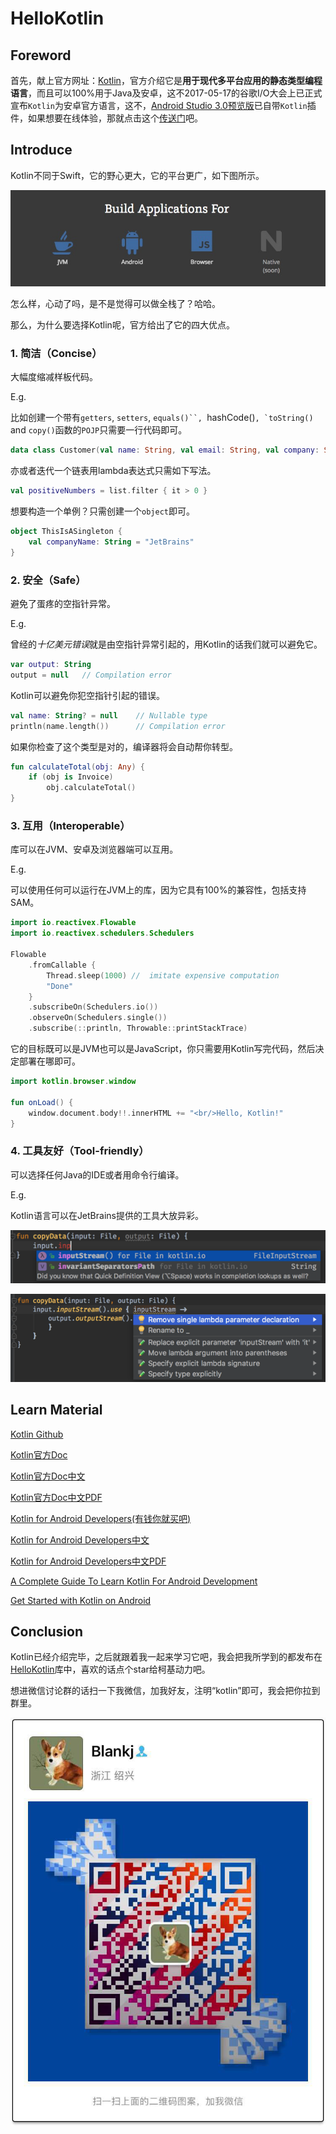 # HelloKotlin

## Foreword

首先，献上官方网址：[Kotlin][kotlin]，官方介绍它是**用于现代多平台应用的静态类型编程语言**，而且可以100%用于Java及安卓，这不2017-05-17的谷歌I/O大会上已正式宣布`Kotlin`为安卓官方语言，这不，[Android Studio 3.0预览版][as3_pre]已自带`Kotlin`插件，如果想要在线体验，那就点击这个[传送门][try_kotlin]吧。


## Introduce

Kotlin不同于Swift，它的野心更大，它的平台更广，如下图所示。

![Kotlin Build Applications For][kotlin_app_for]

怎么样，心动了吗，是不是觉得可以做全栈了？哈哈。

那么，为什么要选择Kotlin呢，官方给出了它的四大优点。

### 1. 简洁（Concise）

大幅度缩减样板代码。

E.g.

比如创建一个带有`getters`, `setters`, `equals()``, `hashCode()``, `toString()`` and `copy()`函数的`POJP`只需要一行代码即可。

``` kotlin
data class Customer(val name: String, val email: String, val company: String)
```

亦或者迭代一个链表用lambda表达式只需如下写法。

``` kotlin
val positiveNumbers = list.filter { it > 0 }
```

想要构造一个单例？只需创建一个`object`即可。

``` kotlin
object ThisIsASingleton {
    val companyName: String = "JetBrains"
}
```


### 2. 安全（Safe）

避免了蛋疼的空指针异常。

E.g.

曾经的*十亿美元错误*就是由空指针异常引起的，用Kotlin的话我们就可以避免它。

``` kotlin
var output: String
output = null   // Compilation error
```

Kotlin可以避免你犯空指针引起的错误。

``` kotlin
val name: String? = null    // Nullable type
println(name.length())      // Compilation error
```

如果你检查了这个类型是对的，编译器将会自动帮你转型。

``` kotlin
fun calculateTotal(obj: Any) {
    if (obj is Invoice)
        obj.calculateTotal()
}
```


### 3. 互用（Interoperable）

库可以在JVM、安卓及浏览器端可以互用。

E.g.

可以使用任何可以运行在JVM上的库，因为它具有100%的兼容性，包括支持SAM。

``` kotlin
import io.reactivex.Flowable
import io.reactivex.schedulers.Schedulers

Flowable
    .fromCallable {
        Thread.sleep(1000) //  imitate expensive computation
        "Done"
    }
    .subscribeOn(Schedulers.io())
    .observeOn(Schedulers.single())
    .subscribe(::println, Throwable::printStackTrace)
```

它的目标既可以是JVM也可以是JavaScript，你只需要用Kotlin写完代码，然后决定部署在哪即可。

``` kotlin
import kotlin.browser.window

fun onLoad() {
    window.document.body!!.innerHTML += "<br/>Hello, Kotlin!"
}
```


### 4. 工具友好（Tool-friendly）

可以选择任何Java的IDE或者用命令行编译。

E.g.

Kotlin语言可以在JetBrains提供的工具大放异彩。

![tooling0][tooling0]

![tooling1][tooling1]


## Learn Material

[Kotlin Github][kotlin_github]

[Kotlin官方Doc][kotlin_doc_eng]

[Kotlin官方Doc中文][kotlin_doc_cn]

[Kotlin官方Doc中文PDF][kotlin_doc_cn_pdf]

[Kotlin for Android Developers(有钱你就买吧)][kotlin_for_android_developers_eng]

[Kotlin for Android Developers中文][kotlin_for_android_developers_cn]

[Kotlin for Android Developers中文PDF][kotlin_for_android_developers_cn_pdf]

[A Complete Guide To Learn Kotlin For Android Development][A Complete Guide To Learn Kotlin For Android Development]

[Get Started with Kotlin on Android][Get Started with Kotlin on Android]


## Conclusion

Kotlin已经介绍完毕，之后就跟着我一起来学习它吧，我会把我所学到的都发布在[HelloKotlin][hello_kotlin]库中，喜欢的话点个star给柯基动力吧。

想进微信讨论群的话扫一下我微信，加我好友，注明“kotlin”即可，我会把你拉到群里。

![Blankj 2D barcode][blankj]



[kotlin]: https://kotlinlang.org/
[as3_pre]: https://developer.android.com/studio/preview/index.html
[try_kotlin]: http://try.kotlinlang.org/
[kotlin_app_for]: https://github.com/Blankj/HelloKotlin/blob/master/art/kotlin_app_for.png
[tooling0]: https://github.com/Blankj/HelloKotlin/blob/master/art/tooling0.png
[tooling1]: https://github.com/Blankj/HelloKotlin/blob/master/art/tooling1.png
[kotlin_github]: https://github.com/JetBrains/kotlin
[kotlin_doc_eng]: http://kotlinlang.org/docs/
[kotlin_doc_cn]: https://www.gitbook.com/book/huanglizhuo/kotlin-in-chinese/details
[kotlin_doc_cn_pdf]: https://github.com/Blankj/HelloKotlin/raw/master/art/kotlin_doc_cn.pdf
[kotlin_for_android_developers_eng]: https://leanpub.com/kotlin-for-android-developers
[kotlin_for_android_developers_cn]: https://github.com/wangjiegulu/kotlin-for-android-developers-zh
[kotlin_for_android_developers_cn_pdf]: https://github.com/Blankj/HelloKotlin/raw/master/art/kotlin_for_android_developers_cn.pdf
[A Complete Guide To Learn Kotlin For Android Development]: https://blog.mindorks.com/a-complete-guide-to-learn-kotlin-for-android-development-b1e5d23cc2d8
[Get Started with Kotlin on Android]: https://developer.android.com/kotlin/get-started.html
[hello_kotlin]: https://github.com/Blankj/HelloKotlin
[blankj]: https://github.com/Blankj/HelloKotlin/blob/master/art/blankj.png
